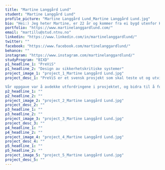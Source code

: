 ```yaml
---
title: "Martine Langgård Lund"
student: "Martine Langgård Lund"
profile_picture: "Martine Langgård Lund_Martine Langgård Lund.jpg"
bio: "Hei:) Jeg heter Martine, er 22 år og kommer fra ei bygd utenfor Kongsberg. Så lenge jeg kan huske har jeg vært opptatt av å løse problemer og hatt stor glede av å hjelpe andre. I tillegg har jeg et øye for små detaljer, og et behov for å uttrykke kreativiteten min. Derfor valgte jeg å studere interaksjonsdesign. Som interaksjonsdesigner er jeg spesielt interessert i varm teknologi, og har et ønske om å utvikle løsninger som fremmer livskvalitet."
portfolio: "https://www.martinelanggardlund.com/"
email: "martillu@stud.ntnu.no"
linkedin: "https://www.linkedin.com/in/martinelanggardlund/"
twitter: ""
facebook: "https://www.facebook.com/martinelanggardlund/"
behance: ""
instagram: "https://www.instagram.com/martinelanggardlund/"
studyProgram: "BIXD"
p1_headline_1: "PreViS"
p1_headline_2: "Design av sikkerhetskritiske systemer"
project_image_1: "project_1_Martine Langgård Lund.jpg"
project_desc_1: "PreViS er et svensk prosjekt som skal teste ut og utvikle videoteknologi som beslutningsstøtte i helsesektoren. Sykehuset Innlandet samarbeider med PreViS om å utvikle en helhetlig videoløsning som kombinerer fastmonterte kamera i ambulanse og mobilt hodekamera. Videoassistert beslutningsstøtte skal gi leger mulighet til å se og vurdere pasienter digitalt, slik at ambulansepersonell kan motta bistand og igangsette riktig behandling tidligere, samt unngå unødvendige reiser. 

Vår oppgave var å avdekke utfordringene i prosjektet, og bidra til å forbedre en del av løsningen. Gruppen vår valgte å legge fokus på legens opplevelse av å motta en videosamtale fra ambulansepersonell. Vi så at det kunne gjøres forbedringer både i plassering av kameraer i ambulansen og brukergrensesnittet på legens skjerm. Derfor utviklet vi et nytt brukergrensesnitt som gir legen oversikt og styring over hvilke områder av pasientens kropp hun trenger å se, i tillegg til innblikk i vitale data fra medisinsk utstyr. Vi demonstrerte kameraenes plasseringer ved hjelp av en modell av en ambulanse."
p2_headline_1: ""
p2_headline_2: ""
project_image_2: "project_2_Martine Langgård Lund.jpg"
project_desc_2: ""
p3_headline_1: ""
p3_headline_2: ""
project_image_3: "project_3_Martine Langgård Lund.jpg"
project_desc_3: ""
p4_headline_1: ""
p4_headline_2: ""
project_image_4: "project_4_Martine Langgård Lund.jpg"
project_desc_4: ""
p5_headline_1: ""
p5_headline_2: ""
project_image_5: "project_5_Martine Langgård Lund.jpg"
project_desc_5: ""
---
```

